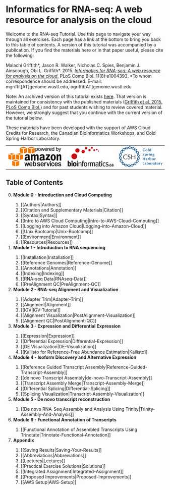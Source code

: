 # Informatics for RNA-seq: A web resource for analysis on the cloud  

Welcome to the RNA-seq Tutorial.  Use this page to navigate your way through all exercises. Each page has a link at the bottom to bring you back to this table of contents. A version of this tutorial was accompanied by a publication.  If you find the materials here or in that paper useful, please cite the following:

Malachi Griffith\*, Jason R. Walker, Nicholas C. Spies, Benjamin J. Ainscough, Obi L. Griffith\*. 2015. [*Informatics for RNA-seq: A web resource for analysis on the cloud*.](http://dx.doi.org/10.1371/journal.pcbi.1004393) PLoS Comp Biol. 11(8):e1004393. \*To whom correspondence should be addressed: E-mail: mgriffit[AT]genome.wustl.edu, ogriffit[AT]genome.wustl.edu

Note: An archived version of this tutorial exists <a href="https://github.com/griffithlab/rnaseq_tutorial_v1/wiki">here</a>. That version is maintained for consistency with the published materials (<a href="http://dx.doi.org/10.1371/journal.pcbi.1004393">Griffith et al. 2015. PLoS Comp Biol.</a>) and for past students wishing to review covered material. However, we strongly suggest that you continue with the current version of the tutorial below.

These materials have been developed with the support of AWS Cloud Credits for Research, the Canadian Bioinformatics Workshops, and Cold Spring Harbor Laboratory.

<table>
<tr>
<td><a href="http://aws.amazon.com/what-is-cloud-computing"><img src="Images/aws-powered-by.png" alt="Powered by AWS Cloud Computing"></a></td>
<td><a href="https://bioinformatics.ca/"><img src="Images/bioinformatics_LOGO.jpg" alt="Canadian Bioinformatics Workshops"></a></td>
<td><a href="http://www.cshl.edu/"><img src="Images/Cold_Spring_Harbor_Laboratory_logo.png" alt="Cold Spring Harbor Laboratory"></a></td>
</tr>
</table>

## Table of Contents
<ol start="0">
  <li><strong>Module 0 - Introduction and Cloud Computing</strong></li>
  <ol start="i">
    <li>[[Authors|Authors]]</li>
    <li>[[Citation and Supplementary Materials|Citation]]</li>
    <li>[[Syntax|Syntax]]</li>
    <li>[[Intro to AWS Cloud Computing|Intro-to-AWS-Cloud-Computing]]</li>
    <li>[[Logging into Amazon Cloud|Logging-into-Amazon-Cloud]]</li>
    <li>[[Unix Bootcamp|Unix-Bootcamp]]</li>
    <li>[[Environment|Environment]]</li>
    <li>[[Resources|Resources]]</li>
  </ol>
  <li><strong>Module 1 - Introduction to RNA sequencing</strong></li>
  <ol start="i">
    <li>[[Installation|Installation]]</li>
    <li>[[Reference Genomes|Reference-Genome]]</li>
    <li>[[Annotations|Annotation]]</li>
    <li>[[Indexing|Indexing]]</li>
    <li>[[RNA-seq Data|RNAseq-Data]]</li>
    <li>[[PreAlignment QC|PreAlignment-QC]]</li>
  </ol>
  <li><strong>Module 2 - RNA-seq Alignment and Visualization</strong></li>
  <ol start="i">
    <li>[[Adapter Trim|Adapter-Trim]]</li>
    <li>[[Alignment|Alignment]]</li>
    <li>[[IGV|IGV-Tutorial]]</li>
    <li>[[Alignment Visualization|PostAlignment-Visualization]]</li>
    <li>[[Alignment QC|PostAlignment-QC]]</li>
  </ol>
  <li><strong>Module 3 - Expression and Differential Expression</strong></li>
  <ol start="i">  
    <li>[[Expression|Expression]]</li>
    <li>[[Differential Expression|Differential-Expression]]</li>
    <li>[[DE Visualization|DE-Visualization]]</li>
    <li>[[Kallisto for Reference-Free Abundance Estimation|Kallisto]]</li>
  </ol>
  <li><strong>Module 4 - Isoform Discovery and Alternative Expression</strong></li>
  <ol start="i">  
    <li>[[Reference Guided Transcript Assembly|Reference-Guided-Transcript-Assembly]]</li>
    <li>[[de novo Transcript Assembly|de-novo-Transcript-Assembly]]</li>
    <li>[[Transcript Assembly Merge|Transcript-Assembly-Merge]]</li>
    <li>[[Differential Splicing|Differential-Splicing]]</li>
    <li>[[Splicing Visualization|Transcript-Assembly-Visualization]]</li>
  </ol>
  <li><strong>Module 5 - De novo transcript reconstruction</strong></li>
  <ol start="i">  
    <li>[[De novo RNA-Seq Assembly and Analysis Using Trinity|Trinity-Assembly-And-Analysis]]</li>
  </ol>
  <li><strong>Module 6 - Functional Annotation of Transcripts</strong></li>
  <ol start="i">  
    <li>[[Functional Annotation of Assembled Transcripts Using Trinotate|Trinotate-Functional-Annotation]]</li>
  </ol>
  <li><strong>Appendix</strong></li>
  <ol start="i">  
    <li>[[Saving Results|Saving-Your-Results]]</li>
    <li>[[Abbreviations|Abbreviations]]</li>
    <li>[[Lectures|Lectures]]</li>
    <li>[[Practical Exercise Solutions|Solutions]]</li>
    <li>[[Integrated Assignment|Integrated-Assignment]]</li>
    <li>[[Proposed Improvements|Proposed-Improvements]]</li>
    <li>[[AWS Setup|AWS-Setup]]</li>
  </ol>
</ol>
